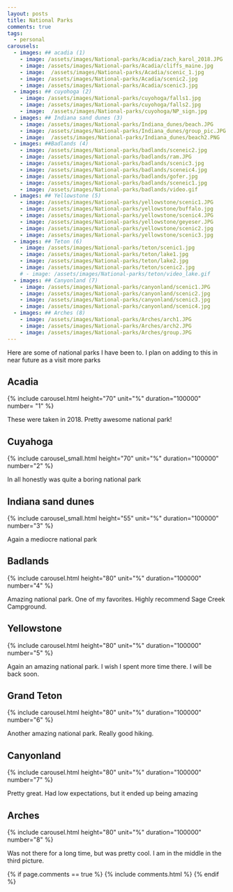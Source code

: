 ```yaml
---
layout: posts
title: National Parks
comments: true
tags:
  - personal
carousels:
  - images: ## acadia (1)
    - image: /assets/images/National-parks/Acadia/zach_karol_2018.JPG
    - image: /assets/images/National-parks/Acadia/cliffs_maine.jpg
    - image:  /assets/images/National-parks/Acadia/scenic_1.jpg
    - image: /assets/images/National-parks/Acadia/scenic2.jpg
    - image: /assets/images/National-parks/Acadia/scenic3.jpg
  - images: ## cuyohoga (2)
    - image: /assets/images/National-parks/cuyohoga/falls1.jpg
    - image: /assets/images/National-parks/cuyohoga/falls2.jpg
    - image:  /assets/images/National-parks/cuyohoga/NP_sign.jpg
  - images: ## Indiana sand dunes (3)
    - image: /assets/images/National-parks/Indiana_dunes/beach.JPG
    - image: /assets/images/National-parks/Indiana_dunes/group_pic.JPG
    - image:  /assets/images/National-parks/Indiana_dunes/beach2.PNG
  - images: ##Badlands (4)
    - image: /assets/images/National-parks/badlands/sceneic2.jpg
    - image: /assets/images/National-parks/badlands/ram.JPG
    - image: /assets/images/National-parks/badlands/scenic3.jpg
    - image: /assets/images/National-parks/badlands/sceneic4.jpg
    - image: /assets/images/National-parks/badlands/gofer.jpg
    - image: /assets/images/National-parks/badlands/sceneic1.jpg
    - image: /assets/images/National-parks/badlands/video.gif
  - images: ## Yellowstone (5)
    - image: /assets/images/National-parks/yellowstone/scenic1.JPG
    - image: /assets/images/National-parks/yellowstone/buffalo.jpg
    - image: /assets/images/National-parks/yellowstone/scenic4.JPG
    - image: /assets/images/National-parks/yellowstone/geyeser.JPG
    - image: /assets/images/National-parks/yellowstone/scenic2.jpg
    - image: /assets/images/National-parks/yellowstone/scenic3.jpg
  - images: ## Teton (6)
    - image: /assets/images/National-parks/teton/scenic1.jpg
    - image: /assets/images/National-parks/teton/lake1.jpg
    - image: /assets/images/National-parks/teton/lake2.jpg
    - image: /assets/images/National-parks/teton/scenic2.jpg
    # - image: /assets/images/National-parks/teton/video_lake.gif
  - images: ## Canyonland (7)
    - image: /assets/images/National-parks/canyonland/scenic1.JPG
    - image: /assets/images/National-parks/canyonland/scenic2.jpg
    - image: /assets/images/National-parks/canyonland/scenic3.jpg
    - image: /assets/images/National-parks/canyonland/scenic4.jpg
  - images: ## Arches (8)
    - image: /assets/images/National-parks/Arches/arch1.JPG
    - image: /assets/images/National-parks/Arches/arch2.JPG
    - image: /assets/images/National-parks/Arches/group.JPG
---
```





Here are some of national parks I have been to. I plan on adding to this in near future as a visit more parks

## Acadia
{% include carousel.html height="70" unit="%" duration="100000" number= "1" %}

These were taken in 2018. Pretty awesome national park!

## Cuyahoga
{% include carousel_small.html height="70" unit="%" duration="100000" number="2" %}

In all honestly was quite a boring national park

## Indiana sand dunes
{% include carousel_small.html height="55" unit="%" duration="100000" number="3" %}

Again a mediocre national park

## Badlands 
{% include carousel.html height="80" unit="%" duration="100000" number="4" %}

Amazing national park. One of my favorites. Highly recommend Sage Creek Campground. 

## Yellowstone
{% include carousel.html height="80" unit="%" duration="100000" number="5" %}

Again an amazing national park. I wish I spent more time there. I will be back soon.

## Grand Teton
{% include carousel.html height="80" unit="%" duration="100000" number="6" %}

Another amazing national park. Really good hiking.

## Canyonland
{% include carousel.html height="80" unit="%" duration="100000" number="7" %}

Pretty great. Had low expectations, but it ended up being amazing

## Arches
{% include carousel.html height="80" unit="%" duration="100000" number="8" %}

Was not there for a long time, but was pretty cool. I am in the middle in the third picture.




{% if page.comments == true %}
  {% include comments.html %}
{% endif %}